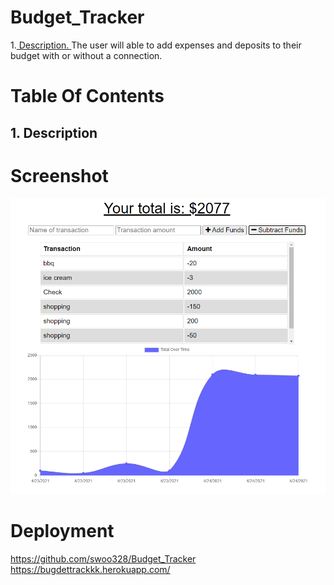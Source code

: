 # Budget_Tracker

1.[ Description. ](#desc)
The user will able to add expenses and deposits to their budget with or without a connection. 

# Table Of Contents
<a name="desc"></a>
## 1. Description


# Screenshot
![](public/graph.PNG)

# Deployment
https://github.com/swoo328/Budget_Tracker
https://bugdettrackkk.herokuapp.com/
